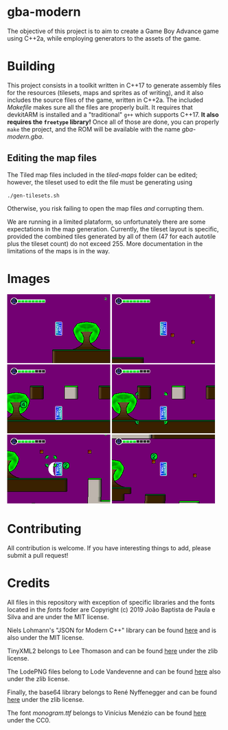 gba-modern
==========
The objective of this project is to aim to create a Game Boy Advance game using C++2a, while employing generators to the assets of the game.

Building
========
This project consists in a toolkit written in C++17 to generate assembly files for the resources (tilesets, maps and sprites as of writing), and it also includes the source files of the game, written in C++2a. The included *Makefile* makes sure all the files are properly built. It requires that devkitARM is installed and a "traditional" `g++` which supports C++17. **It also requires the `freetype` library!** Once all of those are done, you can properly `make` the project, and the ROM will be available with the name _gba-modern.gba_.

Editing the map files
---------------------
The Tiled map files included in the _tiled-maps_ folder can be edited; however, the tileset used to edit the file must be generating using
```
./gen-tilesets.sh
```
Otherwise, you risk failing to open the map files _and_ corrupting them.

We are running in a limited plataform, so unfortunately there are some expectations in the map generation. Currently, the tileset layout is specific, provided the combined tiles generated by all of them (47 for each autotile plus the tileset count) do not exceed 255. More documentation in the limitations of the maps is in the way.

Images
======

![Screenshot #0](screenshots/gba-modern-0.png)
![Screenshot #1](screenshots/gba-modern-1.png)
![Screenshot #2](screenshots/gba-modern-2.png)
![Screenshot #3](screenshots/gba-modern-3.png)
![Screenshot #4](screenshots/gba-modern-4.png)
![Screenshot #5](screenshots/gba-modern-5.png)

Contributing
============
All contribution is welcome. If you have interesting things to add, please submit a pull request!

Credits
=======
All files in this repository with exception of specific libraries and the fonts located in the _fonts_ foder are Copyright (c) 2019 João Baptista de Paula e Silva and are under the MIT license.

Niels Lohmann's "JSON for Modern C++" library can be found [here](https://github.com/nlohmann/json) and is also under the MIT license.

TinyXML2 belongs to Lee Thomason and can be found [here](https://github.com/leethomason/tinyxml2) under the zlib license.

The LodePNG files belong to Lode Vandevenne and can be found [here](https://lodev.org/lodepng/) also under the zlib license.

Finally, the base64 library belongs to René Nyffenegger and can be found [here](https://github.com/ReneNyffenegger/cpp-base64) under the zlib license.

The font _monogram.ttf_ belongs to Vinícius Menézio can be found [here](https://datagoblin.itch.io/monogram) under the CC0.
